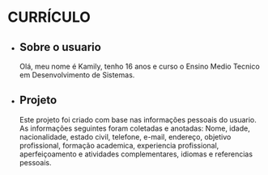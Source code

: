 # CURRÍCULO

 * ##  Sobre o usuario
   Olá, meu nome é Kamily, tenho 16 anos e curso o Ensino Medio Tecnico em Desenvolvimento de Sistemas.
  
 * ## Projeto 
 
   Este projeto foi criado com base nas informações pessoais do usuario. As informações seguintes foram coletadas e anotadas: 
 Nome, idade, nacionalidade, estado civil, telefone, e-mail, endereço, objetivo profissional, formação academica, 
 experiencia profissional, aperfeiçoamento e atividades complementares, idiomas e referencias pessoais.

 

